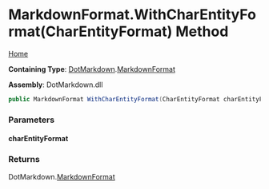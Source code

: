 # MarkdownFormat\.WithCharEntityFormat\(CharEntityFormat\) Method

[Home](../../../README.md)

**Containing Type**: [DotMarkdown](../../README.md)\.[MarkdownFormat](../README.md)

**Assembly**: DotMarkdown\.dll

```csharp
public MarkdownFormat WithCharEntityFormat(CharEntityFormat charEntityFormat)
```

### Parameters

#### charEntityFormat

### Returns

DotMarkdown\.[MarkdownFormat](../README.md)

